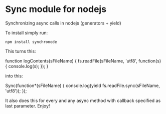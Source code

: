 Sync module for nodejs
===========

Synchronizing async calls in nodejs (generators + yield)

To install simply run:

`npm install synchronode`

This turns this:

  function logContents(sFileName) {
    fs.readFile(sFileName, 'utf8', function(s) {
      console.log(s);
    });
  }
  
into this:

  Sync(function*(sFileName) {
    console.log(yield fs.readFile.sync(sFileName, 'utf8'));
  });
  
It also does this for every and any async method with callback specified as last parameter.
Enjoy!

  
